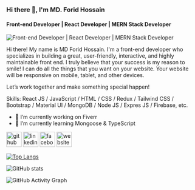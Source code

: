 ### Hi there 👋, I'm MD. Forid Hossain
#### Front-end Developer | React Developer | MERN Stack Developer
![Front-end Developer | React Developer | MERN Stack Developer](https://media.licdn.com/dms/image/D5616AQG_B94w9V1ViA/profile-displaybackgroundimage-shrink_350_1400/0/1699898464133?e=1705536000&v=beta&t=s0Up56m27jWNc1FrtXLl1GhOKo8ndJKnfThximaJMvM)

Hi there! 
My name is MD Forid Hossain. I'm a front-end developer who specializes in building a great, user-friendly, interactive, and highly maintainable front end. I truly believe that your success is my reason to smile! I can do all the things that you want on your website. Your website will be responsive on mobile, tablet, and other devices. 


Let’s work together and make something special happen!

Skills: React JS / JavaScript / HTML / CSS / Redux / Tailwind CSS / Bootstrap / Material UI / MongoDB / Node JS / Expres JS / Firebase, etc.

- 🔭 I’m currently working on Fiverr 
- 🌱 I’m currently learning Mongoose & TypeScript 


[<img src='https://cdn.jsdelivr.net/npm/simple-icons@3.0.1/icons/github.svg' alt='github' height='40'>](https://github.com/foridislam332)  [<img src='https://cdn.jsdelivr.net/npm/simple-icons@3.0.1/icons/linkedin.svg' alt='linkedin' height='40'>](https://www.linkedin.com/in/md-forid-hossian-36b893199//)  [<img src='https://cdn.jsdelivr.net/npm/simple-icons@3.0.1/icons/facebook.svg' alt='facebook' height='40'>](https://www.facebook.com/foridh332)  [<img src='https://cdn.jsdelivr.net/npm/simple-icons@3.0.1/icons/icloud.svg' alt='website' height='40'>](https://forid2020.netlify.app/)  

[![Top Langs](https://github-readme-stats.vercel.app/api/top-langs/?username=foridislam332)](https://github.com/anuraghazra/github-readme-stats)

![GitHub stats](https://github-readme-stats.vercel.app/api?username=foridislam332&show_icons=true)  

![GitHub Activity Graph](https://activity-graph.herokuapp.com/graph?username=foridislam332)  

